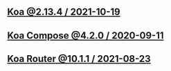 [Koa @2.13.4 / 2021-10-19](https://github.com/koajs/koa)
--

[Koa Compose @4.2.0 / 2020-09-11](https://github.com/koajs/compose)
--

[Koa Router @10.1.1 / 2021-08-23](https://github.com/koajs/router)
--
